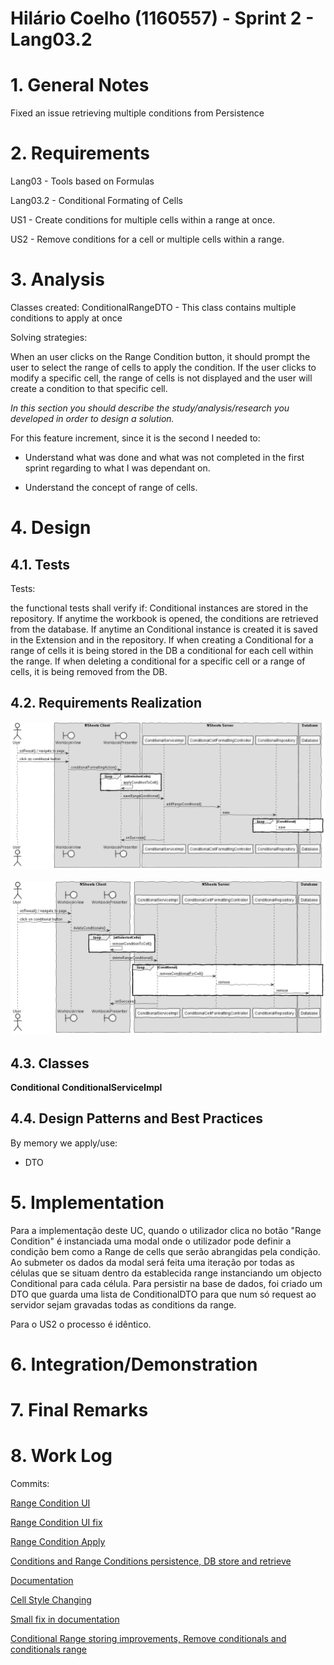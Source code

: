 **Hilário Coelho** (1160557) - Sprint 2 - Lang03.2
===============================

# 1. General Notes

Fixed an issue retrieving multiple conditions from Persistence

# 2. Requirements

Lang03 - Tools based on Formulas


Lang03.2 - Conditional Formating of Cells

US1 - Create conditions for multiple cells within a range at once.

US2 - Remove conditions for a cell or multiple cells within a range.


# 3. Analysis

Classes created:
ConditionalRangeDTO - This class contains multiple conditions to apply at once

Solving strategies: 

When an user clicks on the Range Condition button, it should prompt the user to select the range of cells to apply the condition. If the user clicks to modify a specific cell, the range of cells is not displayed and the user will create a condition to that specific cell.



*In this section you should describe the study/analysis/research you developed in order to design a solution.*

For this feature increment, since it is the second I needed to: 

- Understand what was done and what was not completed in the first sprint regarding to what I was dependant on.

- Understand the concept of range of cells.

# 4. Design


## 4.1. Tests
 
Tests:

the functional tests shall verify if: 
Conditional instances are stored in the repository.
If anytime the workbook is opened, the conditions are retrieved from the database.
If anytime an Conditional instance is created it is saved in the Extension and in the repository.
If when creating a Conditional for a range of cells it is being stored in the DB a conditional for each cell within the range.
If when deleting a conditional for a specific cell or a range of cells, it is being removed from the DB.

## 4.2. Requirements Realization

![SD US1](sd1.png)

![SD US2](sd2.png)

## 4.3. Classes

**Conditional** 
**ConditionalServiceImpl**  

## 4.4. Design Patterns and Best Practices

By memory we apply/use:  
- DTO  

# 5. Implementation

Para a implementação deste UC, quando o utilizador clica no botão "Range Condition" é instanciada uma modal onde o utilizador pode definir a condição bem como a Range de cells que serão abrangidas pela condição. Ao submeter os dados da modal será feita uma iteração por todas as células que se situam dentro da establecida range instanciando um objecto Conditional para cada célula.
Para persistir na base de dados, foi criado um DTO que guarda uma lista de ConditionalDTO para que num só request ao servidor sejam gravadas todas as conditions da range.

Para o US2 o processo é idêntico.

# 6. Integration/Demonstration


# 7. Final Remarks 

# 8. Work Log

Commits:

[Range Condition UI](https://bitbucket.org/lei-isep/lapr4-18-2db/commits/9570e13fe38366b6d485c524f8c1114d2c8a38ce)

[Range Condition UI fix](https://bitbucket.org/lei-isep/lapr4-18-2db/commits/2c95a43a1bb9e676ab8c3d7f2b64f12e94f45f3f)  

[Range Condition Apply](https://bitbucket.org/lei-isep/lapr4-18-2db/commits/7df4e9879275eae1cca0300ffe3157d47949883c)

[Conditions and Range Conditions persistence, DB store and retrieve](https://bitbucket.org/lei-isep/lapr4-18-2db/commits/df2a910b21840a86d159926ede94e53345449780)

[Documentation](https://bitbucket.org/lei-isep/lapr4-18-2db/commits/47a41cfbbc07db38c915b8bcb3bc5a1322e91cfb)

[Cell Style Changing](https://bitbucket.org/lei-isep/lapr4-18-2db/commits/c8b84dc879c2a0d97b024e1327d93042dcdcbe1f)

[Small fix in documentation](https://bitbucket.org/lei-isep/lapr4-18-2db/commits/d03ffa7ccd7483a35a7895aff9c267ea88b47b20)

[Conditional Range storing improvements, Remove conditionals and conditionals range](https://bitbucket.org/lei-isep/lapr4-18-2db/commits/75167f77e389a693c05bb9f15b4965c51e36bfc3)

